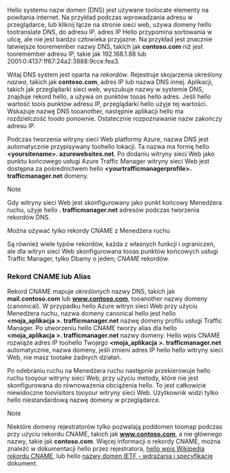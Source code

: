 Hello systemu nazw domen (DNS) jest używane toolocate elementy na powitania internet. Na przykład podczas wprowadzania adresu w przeglądarce, lub kliknij łącze na stronie sieci web, używa domeny hello tootranslate DNS, do adresu IP. adres IP Hello przypomina sortowania w ulicę, ale nie jest bardzo człowieka przyjazne. Na przykład jest znacznie łatwiejsze tooremember nazwy DNS, takich jak **contoso.com** niż jest tooremember adresu IP, takie jak 192.168.1.88 lub 2001:0:4137:1f67:24a2:3888:9cce:fea3.

Witaj DNS system jest oparta na *rekordów*. Rejestruje skojarzenia określony *nazwa*, takich jak **contoso.com**, adres IP lub nazwa DNS innej. Aplikacji, takich jak przeglądarki sieci web, wyszukuje nazwy w systemie DNS, znajduje rekord hello, a używa on punktów tooas hello adres. Jeśli hello wartość toois punktów adresu IP, przeglądarki hello użyje tej wartości. Wskazuje nazwę DNS tooanother, następnie aplikacji hello ma rozdzielczość toodo ponownie. Ostatecznie rozpoznawanie nazw zakończy adresu IP.

Podczas tworzenia witryny sieci Web platformy Azure, nazwa DNS jest automatycznie przypisywany toohello lokacji. Ta nazwa ma formę hello  **&lt;yoursitename&gt;. azurewebsites.net**. Po dodaniu witryny sieci Web jako punktu końcowego usługi Azure Traffic Manager witryny sieci Web jest dostępna za pośrednictwem hello  **&lt;yourtrafficmanagerprofile&gt;. trafficmanager.net** domeny.

> [!NOTE]
> Gdy witryny sieci Web jest skonfigurowany jako punkt końcowy Menedżera ruchu, użyje hello **. trafficmanager.net** adresów podczas tworzenia rekordów DNS.
> 
> Można używać tylko rekordy CNAME z Menedżera ruchu
> 
> 

Są również wiele typów rekordów, każda z własnych funkcji i ograniczeń, ale dla witryn sieci Web skonfigurowana tooas punktów końcowych usługi Traffic Manager, tylko Dbamy o jeden; *CNAME* rekordów.

### <a name="cname-or-alias-record"></a>Rekord CNAME lub Alias
Rekord CNAME mapuje *określonych* nazwy DNS, takich jak **mail.contoso.com** lub **www.contoso.com**, tooanother nazwy domeny (canonical). W przypadku hello Azure witryn sieci Web przy użyciu Menedżera ruchu, nazwa domeny canonical hello jest hello  **&lt;moja_aplikacja >. trafficmanager.net** nazwę domeny profilu usługi Traffic Manager. Po utworzeniu hello CNAME tworzy alias dla hello  **&lt;moja_aplikacja >. trafficmanager.net** nazwy domeny. Hello wpis CNAME rozwiąże adres IP toohello Twojego  **&lt;moja_aplikacja >. trafficmanager.net** automatycznie, nazwa domeny, jeśli zmieni adres IP hello hello witryny sieci Web, nie masz tootake żadnych działań.

Po odebraniu ruchu na Menedżera ruchu następnie przekierowuje hello ruchu tooyour witryny sieci Web, przy użyciu metody, które nie jest skonfigurowana do równoważenia obciążenia hello. To jest całkowicie niewidoczne toovisitors tooyour witryny sieci Web. Użytkownik widzi tylko hello niestandardową nazwę domeny w przeglądarce.

> [!NOTE]
> Niektóre domeny rejestratorów tylko pozwalają poddomen toomap podczas przy użyciu rekordu CNAME, takich jak **www.contoso.com**, a nie głównego nazwy, takie jak **contoso.com**. Więcej informacji o rekordy CNAME, można znaleźć w dokumentacji hello przez rejestratora, <a href="http://en.wikipedia.org/wiki/CNAME_record">hello wpis Wikipedia rekordu CNAME</a>, lub hello <a href="http://tools.ietf.org/html/rfc1035">nazwy domen IETF - wdrażania i specyfikację</a> dokument.
> 
> 

